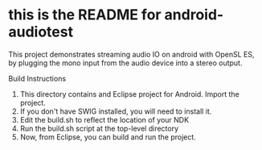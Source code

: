 # this is the README for android-audiotest

This project demonstrates streaming audio IO on android with OpenSL ES, by plugging the mono input 
from the audio device into a stereo output.

Build Instructions

1. This directory contains and Eclipse project for Android. Import the project.
2. If you don't have SWIG installed, you will need to install it.
3. Edit the build.sh to reflect the location of your NDK
4. Run the build.sh script at the top-level directory
5. Now, from Eclipse, you can build and run the project.

